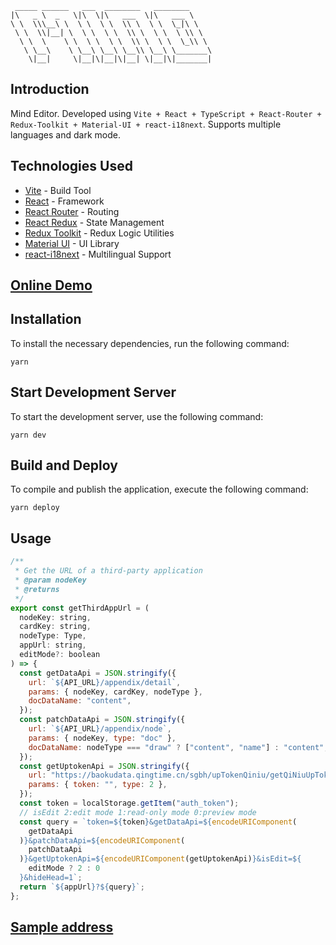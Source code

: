 ```
 _____ ______   ___  ________   ________
|\   _ \  _   \|\  \|\   ___  \|\   ___ \
\ \  \\\__\ \  \ \  \ \  \\ \  \ \  \_|\ \
 \ \  \\|__| \  \ \  \ \  \\ \  \ \  \ \\ \
  \ \  \    \ \  \ \  \ \  \\ \  \ \  \_\\ \
   \ \__\    \ \__\ \__\ \__\\ \__\ \_______\
    \|__|     \|__|\|__|\|__| \|__|\|_______|

```

## Introduction

Mind Editor. Developed using `Vite + React + TypeScript + React-Router + Redux-Toolkit + Material-UI + react-i18next`. Supports multiple languages and dark mode.

## Technologies Used

- [Vite](https://www.vitejs.net/) - Build Tool
- [React](https://reactjs.org/) - Framework
- [React Router](https://reactrouter.com/docs/en/v6) - Routing
- [React Redux](https://react-redux.js.org/) - State Management
- [Redux Toolkit](https://redux-toolkit.js.org/) - Redux Logic Utilities
- [Material UI](https://mui.com/) - UI Library
- [react-i18next](https://react.i18next.com) - Multilingual Support

## [Online Demo](https://jyoketsu.github.io/mind-editor/)

## Installation

To install the necessary dependencies, run the following command:

```
yarn
```

## Start Development Server

To start the development server, use the following command:

```
yarn dev
```

## Build and Deploy

To compile and publish the application, execute the following command:

```
yarn deploy
```

## Usage

```javascript
/**
 * Get the URL of a third-party application
 * @param nodeKey
 * @returns
 */
export const getThirdAppUrl = (
  nodeKey: string,
  cardKey: string,
  nodeType: Type,
  appUrl: string,
  editMode?: boolean
) => {
  const getDataApi = JSON.stringify({
    url: `${API_URL}/appendix/detail`,
    params: { nodeKey, cardKey, nodeType },
    docDataName: "content",
  });
  const patchDataApi = JSON.stringify({
    url: `${API_URL}/appendix/node`,
    params: { nodeKey, type: "doc" },
    docDataName: nodeType === "draw" ? ["content", "name"] : "content",
  });
  const getUptokenApi = JSON.stringify({
    url: "https://baokudata.qingtime.cn/sgbh/upTokenQiniu/getQiNiuUpToken",
    params: { token: "", type: 2 },
  });
  const token = localStorage.getItem("auth_token");
  // isEdit 2:edit mode 1:read-only mode 0:preview mode
  const query = `token=${token}&getDataApi=${encodeURIComponent(
    getDataApi
  )}&patchDataApi=${encodeURIComponent(
    patchDataApi
  )}&getUptokenApi=${encodeURIComponent(getUptokenApi)}&isEdit=${
    editMode ? 2 : 0
  }&hideHead=1`;
  return `${appUrl}?${query}`;
};
```

## [Sample address](http://localhost:3000/?token=E9POCJMZ5SH4IDRXK2MJBSQNIA2IEWO791HZIBS8TCNT3C7P&getDataApi=%7B%22url%22%3A%22https%3A%2F%2Fnotesfoxx.qingtime.cn%2Fappendix%2Fdetail%22%2C%22params%22%3A%7B%22nodeKey%22%3A%225B1EC086%22%2C%22cardKey%22%3A%221423264751%22%2C%22nodeType%22%3A%22mind%22%7D%2C%22docDataName%22%3A%22content%22%7D&patchDataApi=%7B%22url%22%3A%22https%3A%2F%2Fnotesfoxx.qingtime.cn%2Fappendix%2Fnode%22%2C%22params%22%3A%7B%22nodeKey%22%3A%225B1EC086%22%2C%22type%22%3A%22doc%22%7D%2C%22docDataName%22%3A%22content%22%7D&getUptokenApi=%7B%22url%22%3A%22https%3A%2F%2Fbaokudata.qingtime.cn%2Fsgbh%2FupTokenQiniu%2FgetQiNiuUpToken%22%2C%22params%22%3A%7B%22token%22%3A%22%22%2C%22type%22%3A2%7D%7D&isEdit=2&hideHead=1)
